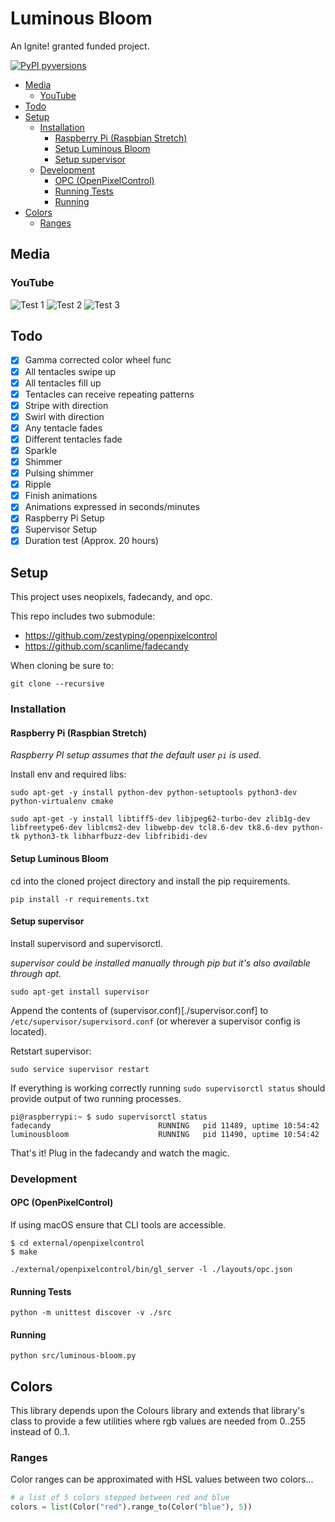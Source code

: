 # Luminous Bloom

An Ignite! granted funded project.

[![PyPI pyversions](https://img.shields.io/badge/python-3.6-blue.svg)](https://www.python.org/downloads/release/python-360/)

- [Media](#media)
  - [YouTube](#youtube)
- [Todo](#todo)
- [Setup](#setup)
  - [Installation](#installation)
    - [Raspberry Pi (Raspbian Stretch)](#raspberry-pi--raspbian-stretch-)
    - [Setup Luminous Bloom](#setup-luminous-bloom)
    - [Setup supervisor](#setup-supervisor)
  - [Development](#development)
    - [OPC (OpenPixelControl)](#opc--openpixelcontrol-)
    - [Running Tests](#running-tests)
    - [Running](#running)
- [Colors](#colors)
  - [Ranges](#ranges)

## Media

### YouTube

![Test 1](https://youtu.be/UHGA_CBlYU4)
![Test 2](https://youtu.be/GV5ze9NrJMw)
![Test 3](https://youtu.be/7AvBYTMB8QI)

## Todo

- [x] Gamma corrected color wheel func
- [x] All tentacles swipe up
- [x] All tentacles fill up
- [x] Tentacles can receive repeating patterns
- [x] Stripe with direction
- [x] Swirl with direction
- [x] Any tentacle fades
- [x] Different tentacles fade
- [x] Sparkle
- [x] Shimmer
- [x] Pulsing shimmer
- [x] Ripple
- [x] Finish animations
- [x] Animations expressed in seconds/minutes
- [x] Raspberry Pi Setup
- [x] Supervisor Setup
- [x] Duration test (Approx. 20 hours)

## Setup

This project uses neopixels, fadecandy, and opc.

This repo includes two submodule:

- https://github.com/zestyping/openpixelcontrol
- https://github.com/scanlime/fadecandy

When cloning be sure to:

```
git clone --recursive
```

### Installation

#### Raspberry Pi (Raspbian Stretch)

_Raspberry PI setup assumes that the default user `pi` is used._

Install env and required libs:

```
sudo apt-get -y install python-dev python-setuptools python3-dev python-virtualenv cmake

sudo apt-get -y install libtiff5-dev libjpeg62-turbo-dev zlib1g-dev   libfreetype6-dev liblcms2-dev libwebp-dev tcl8.6-dev tk8.6-dev python-tk python3-tk libharfbuzz-dev libfribidi-dev
```

#### Setup Luminous Bloom

cd into the cloned project directory and install the pip requirements.

```
pip install -r requirements.txt
```

#### Setup supervisor

Install supervisord and supervisorctl.

_supervisor could be installed manually through pip but it's also available through apt._

```
sudo apt-get install supervisor
```

Append the contents of (supervisor.conf)[./supervisor.conf] to `/etc/supervisor/supervisord.conf` (or wherever a supervisor config is located).

Retstart supervisor:

```
sudo service supervisor restart
```

If everything is working correctly running `sudo supervisorctl status` should provide output of two running processes.

```
pi@raspberrypi:~ $ sudo supervisorctl status
fadecandy                        RUNNING   pid 11489, uptime 10:54:42
luminousbloom                    RUNNING   pid 11490, uptime 10:54:42
```

That's it! Plug in the fadecandy and watch the magic.

### Development

#### OPC (OpenPixelControl)

If using macOS ensure that CLI tools are accessible.

```
$ cd external/openpixelcontrol
$ make
```

```
./external/openpixelcontrol/bin/gl_server -l ./layouts/opc.json
```

#### Running Tests

```
python -m unittest discover -v ./src
```

#### Running

```
python src/luminous-bloom.py
```

## Colors

This library depends upon the Colours library and extends that library's class to provide a few utilities where rgb values are needed from 0..255 instead of 0..1.

### Ranges

Color ranges can be approximated with HSL values between two colors...

```python
# a list of 5 colors stepped between red and blue
colors = list(Color("red").range_to(Color("blue"), 5))
```
